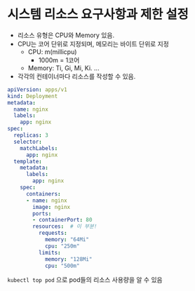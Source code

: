 # 시스템 리소스 요구사항과 제한 설정

- 리소스 유형은 CPU와 Memory 있음.
- CPU는 코어 단위로 지정되며, 메모리는 바이트 단위로 지정
    - CPU: m(millicpu)
        - 1000m = 1코어
    - Memory: Ti, Gi, Mi, Ki. ...
- 각각의 컨테이너마다 리소스를 작성할 수 있음.

```yaml
apiVersion: apps/v1
kind: Deployment
metadata:
  name: nginx
  labels:
    app: nginx
spec:
  replicas: 3
  selector:
    matchLabels:
      app: nginx
  template:
    metadata:
      labels:
        app: nginx
    spec:
      containers:
      - name: nginx
        image: nginx
        ports:
        - containerPort: 80
        resources:  # 이 부분!
          requests:
            memory: "64Mi"
            cpu: "250m"
          limits:
            memory: "128Mi"
            cpu: "500m"
```

`kubectl top pod` 으로 pod들의 리소스 사용량을 알 수 있음

